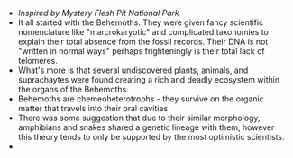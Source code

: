 - *Inspired by Mystery Flesh Pit National Park*
- It all started with the Behemoths. They were given fancy scientific nomenclature like "marcrokaryotic" and complicated taxonomies to explain their total absence from the fossil records. Their DNA is not "written in normal ways" perhaps frighteningly is their total lack of telomeres.
- What's more is that several undiscovered plants, animals, and suprachaytes were found creating a rich and deadly ecosystem within the organs of the Behemoths.
- Behemoths are chemeoheterotrophs - they survive on the organic matter that travels into their oral cavities.
- There was some suggestion that due to their similar morphology, amphibians and snakes shared a genetic lineage with them, however this theory tends to only be supported by the most optimistic scientists.
-